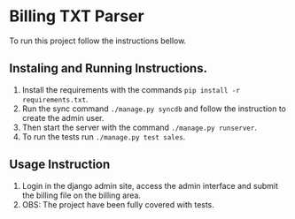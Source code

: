 # Billing TXT Parser
To run this project follow the instructions bellow.

## Instaling and Running Instructions.
1. Install the requirements with the commands `pip install -r requirements.txt`.
1. Run the sync command `./manage.py syncdb` and follow the instruction to create the admin user.
1. Then start the server with the command `./manage.py runserver`.
1. To run the tests run `./manage.py test sales`.


## Usage Instruction
1. Login in the django admin site, access the admin interface and submit the billing file on the billing area.
1. OBS: The project have been fully covered with tests. 